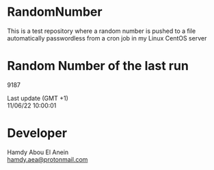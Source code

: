 # RandomNumber    
This is a test repository where a random number is pushed to a file automatically passwordless from a cron job in my Linux CentOS server    
# Random Number of the last run   
9187
      
Last update (GMT +1)    
11/06/22 10:00:01
# Developer    
Hamdy Abou El Anein   
hamdy.aea@protonmail.com
